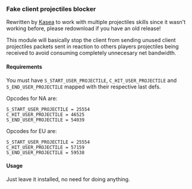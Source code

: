 ### Fake client projectiles blocker

Rewritten by [Kasea](https://github.com/Kaseaa) to work with multiple projectiles skills since it wasn't working before, please redownload if you have an old release!

This module will basically stop the client from sending unused client projectiles packets sent in reaction to others players projectiles being received to avoid consuming completely unnecesary net bandwidth.

#### Requirements

You must have `S_START_USER_PROJECTILE`, `C_HIT_USER_PROJECTILE` and `S_END_USER_PROJECTILE` mapped with their respective last defs.

Opcodes for NA are:
```
S_START_USER_PROJECTILE = 25554
C_HIT_USER_PROJECTILE = 46525
S_END_USER_PROJECTILE = 54039
```
Opcodes for EU are:

```
S_START_USER_PROJECTILE = 25554
C_HIT_USER_PROJECTILE = 57159
S_END_USER_PROJECTILE = 59538
```

#### Usage

Just leave it installed, no need for doing anything.
